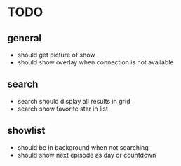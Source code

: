 # TODO

## general

- should get picture of show
- should show overlay when connection is not available


## search

- search should display all results in grid
- search show favorite star in list

## showlist

- should be in background when not searching
- should show next episode as day or countdown
